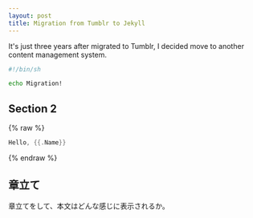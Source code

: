 ```yaml
---
layout: post
title: Migration from Tumblr to Jekyll
---
```


It's just three years after migrated to Tumblr, I decided move to another content management system.

```sh
#!/bin/sh

echo Migration!
```

## Section 2

{% raw %}
```go
Hello, {{.Name}}
```
{% endraw %}

## 章立て

章立てをして、本文はどんな感じに表示されるか。
